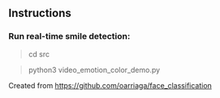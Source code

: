 

## Instructions

### Run real-time smile detection:
> cd src
   
> python3 video_emotion_color_demo.py


Created from https://github.com/oarriaga/face_classification
